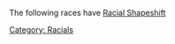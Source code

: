 The following races have [Racial
Shapeshift](Racial_Shapeshift "wikilink")

[Category: Racials](Category:_Racials "wikilink")
